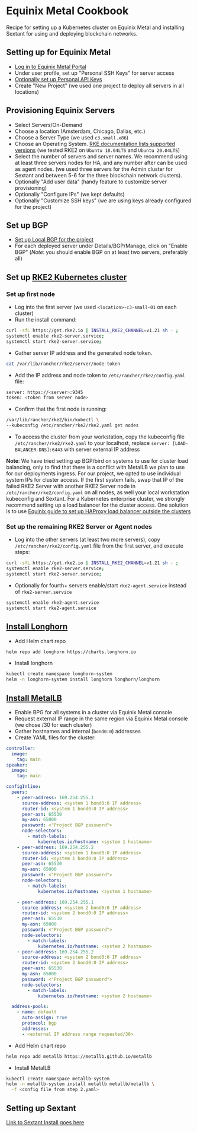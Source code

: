 # Equinix Metal Cookbook

Recipe for setting up a Kubernetes cluster on Equinix Metal and installing Sextant
for using and deploying blockchain networks.

## Setting up for Equinix Metal

* [Log in to Equinix Metal Portal](https://console.equinix.com/)
* Under user profile, set up "Personal SSH Keys" for server access
* [Optionally set up Personal API Keys](https://metal.equinix.com/developers/api/)
* Create "New Project" (we used one project to deploy all servers in all
  locations)

## Provisioning Equinix Servers

* Select Servers/On-Demand
* Choose a location (Amsterdam, Chicago, Dallas, etc.)
* Choose a Server Type (we used `c3.small.x86`)
* Choose an Operating System. [RKE documentation lists supported
  versions](https://docs.rke2.io/install/requirements/) (we tested RKE2 on
  `Ubuntu 18.04LTS` and `Ubuntu 20.04LTS`)
* Select the number of servers and server names. We recommend using at least three servers nodes for HA, and any number after can be used as agent nodes.
  (we used three servers for the Admin cluster for Sextant and between 5-6 for
  the three blockchain network clusters).
* Optionally "Add user data" (handy feature to customize server provisioning)
* Optionally "Configure IPs" (we kept defaults)
* Optionally "Customize SSH keys" (we are using keys already configured for the
  project)

## Set up BGP

* [Set up Local BGP for the project](https://metal.equinix.com/developers/docs/networking/local-global-bgp/)
* For each deployed server under Details/BGP/Manage, click on "Enable BGP"
  (_Note_: you should enable BGP on at least two servers, preferably all)

## Set up [RKE2 Kubernetes cluster](https://rancher.com/docs/rancher/v2.5/en/installation/resources/k8s-tutorials/ha-rke2/)

### Set up first node

* Log into the first server (we used `<location>-c3-small-01` on each cluster)
* Run the install command:

```bash
curl -sfL https://get.rke2.io | INSTALL_RKE2_CHANNEL=v1.21 sh - ;
systemctl enable rke2-server.service;
systemctl start rke2-server.service;
```

* Gather server IP address and the generated node token.

```bash
cat /var/lib/rancher/rke2/server/node-token
```

* Add the IP address and node token to `/etc/rancher/rke2/config.yaml` file:

```bash
server: https://<server>:9345
token: <token from server node>
```

* Confirm that the first node is running:

```bash
/var/lib/rancher/rke2/bin/kubectl \
--kubeconfig /etc/rancher/rke2/rke2.yaml get nodes
```

* To access the cluster from your workstation, copy the kubeconfig file
  `/etc/rancher/rke2/rke2.yaml` to your localhost, replace `server:
  [LOAD-BALANCER-DNS]:6443` with server external IP address

**Note**: We have tried setting up BGP/bird on systems to use for cluster load
balancing, only to find that there is a conflict with MetalLB we plan to use for
our deployments ingress. For our project, we opted to use individual system IPs
for cluster access. If the first system fails, swap that IP of the failed RKE2
Server with another RKE2 Server node in `/etc/rancher/rke2/config.yaml` on all
nodes, as well your local workstation kubeconfig and Sextant. For a Kubernetes
enterprise cluster, we strongly recommend setting up a load balancer for the
cluster access. One solution is to use [Equinix guide to set up HAProxy load
balancer outside the clusters](https://metal.equinix.com/developers/guides/load-balancing-ha/)

### Set up the remaining RKE2 Server or Agent nodes

* Log into the other servers (at least two more servers), copy
  `/etc/rancher/rke2/config.yaml` file from the first server, and execute steps:

```bash
curl -sfL https://get.rke2.io | INSTALL_RKE2_CHANNEL=v1.21 sh - ;
systemctl enable rke2-server.service;
systemctl start rke2-server.service;
```

* Optionally for fourth+ servers enable/start `rke2-agent.service` instead of `rke2-server.service`

```bash
systemctl enable rke2-agent.service
systemctl start rke2-agent.service
```

## [Install Longhorn](https://longhorn.io/docs/1.2.0/deploy/install/install-with-helm/)

* Add Helm chart repo

```bash
helm repo add longhorn https://charts.longhorn.io
```

* Install longhorn

```bash
kubectl create namespace longhorn-system
helm -n longhorn-system install longhorn longhorn/longhorn
```

## [Install MetalLB](https://metallb.universe.tf)

* Enable BPG for all systems in a cluster via Equinix Metal console
* Request external IP range in the same region via Equinix Metal console (we
  chose /30 for each cluster)
* Gather hostnames and internal (`bond0:0`) addresses
* Create YAML files for the cluster:

```yaml
controller:
  image:
    tag: main
speaker:
  image:
    tag: main

configInline:
  peers:
    - peer-address: 169.254.255.1
      source-address: <system 1 bond0:0 IP address>
      router-id: <system 1 bond0:0 IP address>
      peer-asn: 65530
      my-asn: 65000
      password: <"Project BGP password">
      node-selectors:
        - match-labels:
            kubernetes.io/hostname: <system 1 hostname>
    - peer-address: 169.254.255.2
      source-address: <system 1 bond0:0 IP address>
      router-id: <system 1 bond0:0 IP address>
      peer-asn: 65530
      my-asn: 65000
      password: <"Project BGP password">
      node-selectors:
        - match-labels:
            kubernetes.io/hostname: <system 1 hostname>

    - peer-address: 169.254.255.1
      source-address: <system 2 bond0:0 IP address>
      router-id: <system 2 bond0:0 IP address>
      peer-asn: 65530
      my-asn: 65000
      password: <"Project BGP password">
      node-selectors:
        - match-labels:
            kubernetes.io/hostname: <system 2 hostname>
    - peer-address: 169.254.255.2
      source-address: <system 2 bond0:0 IP address>
      router-id: <system 2 bond0:0 IP address>
      peer-asn: 65530
      my-asn: 65000
      password: <"Project BGP password">
      node-selectors:
        - match-labels:
            kubernetes.io/hostname: <system 2 hostname>

  address-pools:
    - name: default
      auto-assign: true
      protocol: bgp
      addresses:
      - <external IP address range requested/30>
```

* Add Helm chart repo

```bash
helm repo add metallb https://metallb.github.io/metallb
```

* Install MetalLB

```bash
kubectl create namespace metallb-system
helm -n metallb-system install metallb metallb/metallb \
  -f <config file from step 2.yaml>
```

## Setting up Sextant
[Link to Sextant Install goes here](https://docs.blockchaintp.com/en/latest/sextant/daml/overview/)
